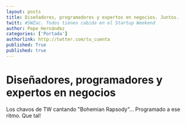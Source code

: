 ```yaml
---
layout: posts 
title: Diseñadores, programadores y expertos en negocios. Juntos.
twitt: #SWZac. Todos tienen cabida en el Startup Weekend
author: Pepe Hernández
categories: ['Portada']
authorlink: http://twtter.com/tu_cuenta 
published: True
published: true
---
```


# Diseñadores, programadores y expertos en negocios

Los chavos de TW cantando "Bohemian Rapsody"... Programado a ese ritmo. Que tal!

